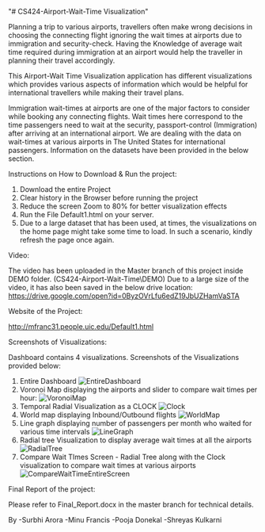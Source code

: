 "# CS424-Airport-Wait-Time Visualization"

Planning a trip to various airports, travellers often make wrong decisions in choosing the connecting flight ignoring the wait times at airports due to immigration and security-check. Having the Knowledge of average wait time required during immigration at an airport would help the traveller in planning their travel accordingly.

This Airport-Wait Time Visualization application has different visualizations which provides various aspects of information which would be helpful for international travellers while making their travel plans.

Immigration wait-times at airports are one of the major factors to consider while booking any connecting flights. Wait times here correspond to the time passengers need to wait at the security, passport-control (Immigration) after arriving at an international airport. We are dealing with the data on wait-times at various airports in The United States for international passengers. Information on the datasets have been provided in the below section.



Instructions on How to Download & Run the project:

1. Download the entire Project
2. Clear history in the Browser before running the project
3. Reduce the screen Zoom to 80% for better visualization effects
4. Run the File Default1.html on your server.
5. Due to a large dataset that has been used, at times, the visualizations on the home page might take some time to load.
   In such a scenario, kindly refresh the page once again.

Video:

The video has been uploaded in the Master branch of this project inside DEMO folder. (CS424-Airport-Wait-Time\DEMO)
Due to a large size of the video, it has also been saved in the below drive location:
https://drive.google.com/open?id=0ByzOVrLfu6edZ19JbUZHamVaSTA

Website of the Project:

http://mfranc31.people.uic.edu/Default1.html

Screenshots of Visualizations:

Dashboard contains 4 visualizations.
Screenshots of the Visualizations provided below:

1. Entire Dashboard
![EntireDashboard](https://github.com/sur30/CS424-Airport-Wait-Time/tree/master/Screenshots/Dashboard.JPG)
1. Voronoi Map displaying the airports and slider to compare wait times per hour:
![VoronoiMap](https://github.com/sur30/CS424-Airport-Wait-Time/tree/master/Screenshots/voronoi.jpg)
2. Temporal Radial Visualization as a CLOCK
![Clock](https://github.com/sur30/CS424-Airport-Wait-Time/tree/master/Screenshots/Clock.PNG)
3. World map displaying Inbound/Outbound flights
![WorldMap](https://github.com/sur30/CS424-Airport-Wait-Time/tree/master/Screenshots/Screenshot.JPG)
4. Line graph displaying number of passengers per month who waited for various time intervals
![LineGraph](https://github.com/sur30/CS424-Airport-Wait-Time/tree/master/Screenshots/LineGraph.JPG)
5. Radial tree Visualization to display average wait times at all the airports
![RadialTree](https://github.com/sur30/CS424-Airport-Wait-Time/tree/master/Screenshots/WaitTimesComparison.JPG)
6. Compare Wait TImes Screen - Radial Tree along with the Clock visualization to compare wait times at various airports
![CompareWaitTimeEntireScreen](https://github.com/sur30/CS424-Airport-Wait-Time/tree/master/Screenshots/RadialTree.JPG)



Final Report of the project:

Please refer to Final_Report.docx in the master branch for technical details.


By 
-Surbhi Arora
-Minu Francis
-Pooja Donekal
-Shreyas Kulkarni

